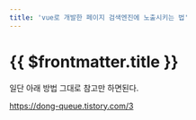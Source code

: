 ```yaml
---
title: 'vue로 개발한 페이지 검색엔진에 노출시키는 법'
---
```


# {{ $frontmatter.title }}



일단 아래 방법 그대로 참고만 하면된다.



https://dong-queue.tistory.com/3